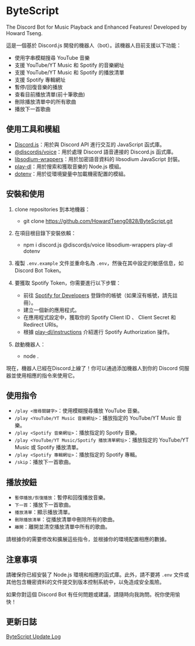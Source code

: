 # ByteScript 

The Discord Bot for Music Playback and Enhanced Features! Developed by Howard Tseng.

這是一個基於 Discord.js 開發的機器人（bot）。該機器人目前支援以下功能：

- 使用字串模糊搜尋 YouTube 音樂
- 支援 YouTube/YT Music 和 Spotify 的音樂網址
- 支援 YouTube/YT Music 和 Spotify 的播放清單
- 支援 Spotify 專輯網址
- 暫停/回復音樂的播放
- 查看目前播放清單(前十筆歌曲)
- 刪除播放清單中的所有歌曲
- 播放下一首歌曲

## 使用工具和模組

- [Discord.js](https://discord.js.org/)：用於與 Discord API 進行交互的 JavaScript 函式庫。
- [@discordjs/voice](https://www.npmjs.com/package/@discordjs/voice)：用於處理 Discord 語音連接的 Discord.js 函式庫。
- [libsodium-wrappers](https://www.npmjs.com/package/libsodium-wrappers)：用於加密語音資料的 libsodium JavaScript 封裝。
- [play-dl](https://www.npmjs.com/package/play-dl)：用於搜索和獲取音樂的 Node.js 模組。
- [dotenv](https://www.npmjs.com/package/dotenv)：用於從環境變量中加載機密配置的模組。

## 安裝和使用

1. clone repositories 到本地機器：

   - git clone https://github.com/HowardTseng0828/ByteScript.git

2. 在項目根目錄下安裝依賴：

   - npm i discord.js @discordjs/voice libsodium-wrappers play-dl dotenv

3. 複製 `.env.example` 文件並重命名為 `.env`，然後在其中設定的敏感信息，如 Discord Bot Token。

4. 要獲取 Spotify Token，你需要進行以下步驟：
   - 前往 [Spotify for Developers](https://developer.spotify.com/dashboard/login) 登錄你的帳號（如果沒有帳號，請先註冊）。
   - 建立一個新的應用程式。
   - 在應用程式設定中，獲取你的 Spotify Client ID 、 Client Secret 和 Redirect URIs。
   - 根據 [play-dl/instructions](https://github.com/play-dl/play-dl/tree/main/instructions) 介紹進行 Spotify Authorization 操作。

5. 啟動機器人：

   - node .

現在，機器人已經在Discord上線了！你可以通過添加機器人到你的 Discord 伺服器並使用相應的指令來使用它。

## 使用指令

- `/play <搜尋關鍵字>`：使用模糊搜尋播放 YouTube 音樂。
- `/play <YouTube/YT Music 音樂網址>`：播放指定的 YouTube/YT Music 音樂。
- `/play <Spotify 音樂網址>`：播放指定的 Spotify 音樂。
- `/play <YouTube/YT Music/Spotify 播放清單網址>`：播放指定的 YouTube/YT Music 或 Spotify 播放清單。
- `/play <Spotify 專輯網址>`：播放指定的 Spotify 專輯。
- `/skip`：播放下一首歌曲。

## 播放按鈕

- `暫停播放/恢復播放`：暫停和回復播放音樂。
- `下一首`：播放下一首歌曲。
- `播放清單`：顯示播放清單。
- `刪除播放清單`：從播放清單中刪除所有的歌曲。
- `離開`：離開並清空播放清單中所有的歌曲。

請根據你的需要修改和擴展這些指令，並根據你的環境配置相應的數據。

## 注意事項

請確保你已經安裝了 Node.js 環境和相應的函式庫。此外，請不要將 `.env` 文件或其他包含機密資料的文件提交到版本控制系統中，以免造成安全風險。

如果你對這個 Discord Bot 有任何問題或建議，請隨時向我詢問。祝你使用愉快！

## 更新日誌

[ByteScript Update Log](https://howardtseng0828.github.io/categories/ByteScript-Update-Log/)